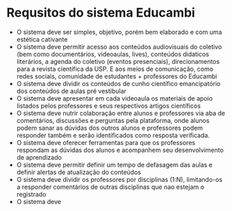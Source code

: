 # Requsitos do sistema Educambi

- O sistema deve ser simples, objetivo, porém bem elaborado e com uma estética cativante
- O sistema deve permitir acesso aos conteúdos audiovisuais do coletivo (bem como documentários, videoaulas, lives), conteúdos didaticos literários, a agenda do coletivo (eventos presenciais), direcionamentos para a revista científica da USP. E aos meios de comunicação, como redes sociais, comunidade de estudantes + professores do Educambi
- O sistema deve dividir os conteúdos de cunho científico emancipatório dos conteúdos de aulas pré vestibular
- O sistema deve apresentar em cada videoaula os materiais de apoio listados pelos professores e seus respectivos artigos científicos
- O sistema deve nutrir colaboração entre alunos e professores via aba de comentários, discussões e perguntas pela plataforma, onde alunos podem sanar as dúvidas dos outros alunos e professores podem responder também e serão identificados como resposta verificada. 
- O sistema deve oferecer ferramentas para que os professores respondam as dúvidas dos alunos e acompanhem seu desenvolvimento de aprendizado
- O sistema deve permitir definir um tempo de defasagem das aulas e definir alertas de atualização do conteúdos
- O sistema deve dividir os professores por disciplinas (1:N), limitando-os a responder comentários de outras disciplinas que nao estejam o registrado
- O sistema deve 